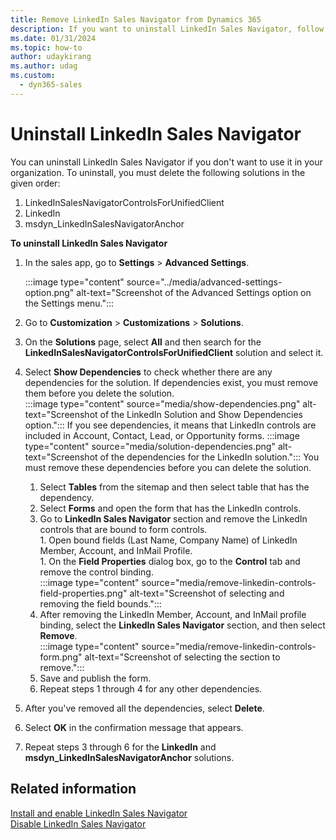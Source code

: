 ```yaml
---
title: Remove LinkedIn Sales Navigator from Dynamics 365
description: If you want to uninstall LinkedIn Sales Navigator, follow these steps to delete the appropriate solutions in the correct order.
ms.date: 01/31/2024
ms.topic: how-to
author: udaykirang
ms.author: udag
ms.custom: 
  - dyn365-sales
---
```


# Uninstall LinkedIn Sales Navigator

You can uninstall LinkedIn Sales Navigator if you don't want to use it in your organization. To uninstall, you must delete the following solutions in the given order:

1. LinkedInSalesNavigatorControlsForUnifiedClient
2. LinkedIn
3. msdyn_LinkedInSalesNavigatorAnchor

**To uninstall LinkedIn Sales Navigator**

1. In the sales app, go to **Settings** > **Advanced Settings**.  

    :::image type="content" source="../media/advanced-settings-option.png" alt-text="Screenshot of the Advanced Settings option on the Settings menu.":::

1. Go to **Customization** > **Customizations** > **Solutions**.  
1. On the **Solutions** page, select **All** and then search for the **LinkedInSalesNavigatorControlsForUnifiedClient** solution and select it.  
1. Select **Show Dependencies** to check whether there are any dependencies for the solution. If dependencies exist, you must remove them before you delete the solution.  
   :::image type="content" source="media/show-dependencies.png" alt-text="Screenshot of the LinkedIn Solution and Show Dependencies option.":::
  If you see dependencies, it means that LinkedIn controls are included in Account, Contact, Lead, or Opportunity forms. 
  :::image type="content" source="media/solution-dependencies.png" alt-text="Screenshot of the dependencies for the LinkedIn solution.":::
  You must remove these dependencies before you can delete the solution.
     1. Select **Tables** from the sitemap and then select table that has the dependency.
     1. Select **Forms** and open the form that has the LinkedIn controls.
     1. Go to **LinkedIn Sales Navigator** section and remove the LinkedIn controls that are bound to form controls.  
       1. Open bound fields (Last Name, Company Name) of LinkedIn Member, Account, and InMail Profile.  
       1. On the **Field Properties** dialog box, go to the **Control** tab and remove the control binding.  
         :::image type="content" source="media/remove-linkedin-controls-field-properties.png" alt-text="Screenshot of selecting and removing the field bounds.":::  
     1. After removing the LinkedIn Member, Account, and InMail profile binding, select the **LinkedIn Sales Navigator** section, and then select **Remove**.  
         :::image type="content" source="media/remove-linkedin-controls-form.png" alt-text="Screenshot of selecting the section to remove.":::  
     1. Save and publish the form.  
     1. Repeat steps 1 through 4 for any other dependencies.
1. After you've removed all the dependencies, select **Delete**.
1. Select **OK** in the confirmation message that appears.
1. Repeat steps 3 through 6 for the **LinkedIn** and **msdyn_LinkedInSalesNavigatorAnchor** solutions.

## Related information

[Install and enable LinkedIn Sales Navigator](install-sales-navigator.md)  
[Disable LinkedIn Sales Navigator](disable-sales-navigator.md)
